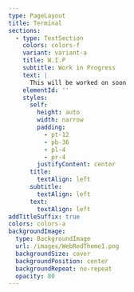 ```yaml
---
type: PageLayout
title: Terminal
sections:
  - type: TextSection
    colors: colors-f
    variant: variant-a
    title: W.I.P
    subtitle: Work in Progress
    text: |
      This will be worked on soon
    elementId: ''
    styles:
      self:
        height: auto
        width: narrow
        padding:
          - pt-12
          - pb-36
          - pl-4
          - pr-4
        justifyContent: center
      title:
        textAlign: left
      subtitle:
        textAlign: left
      text:
        textAlign: left
addTitleSuffix: true
colors: colors-a
backgroundImage:
  type: BackgroundImage
  url: /images/WebRedTheme1.png
  backgroundSize: cover
  backgroundPosition: center
  backgroundRepeat: no-repeat
  opacity: 80
---
```

